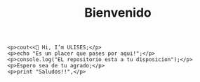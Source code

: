 
<!DOCTYPE html>
<html lang="es">

 <head>
   <meta charset="UTF-8">
  
 </head>

 <body>
    <header>
       <h1>Bienvenido</h1>
    </header>
   
    <p>cout<<👋 Hi, I’m ULISES;</p>
    <p>echo "Es un placer que pases por aqui!";</p>
    <p>console.log("EL repositorio esta a tu disposicion");</p>
    <p>Espero sea de tu agrado;</p>
    <p>print "Saludos!!",</p>
    
 </body>
</html>
 
